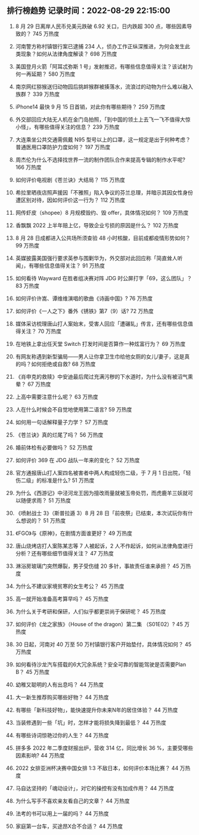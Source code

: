 
## 排行榜趋势 记录时间：2022-08-29 22:15:00
  
  1. 8 月 29 日离岸人民币兑美元跌破 6.92 关口，日内跌超 300 点，哪些因素导致的？ 745 万热度
    
  2. 河南警方称村镇银行案已逮捕 234 人，侦办工作正纵深推进，为何会发生此类现象？如何从法律角度解读？ 698 万热度
    
  3. 美国登月火箭「阿耳忒弥斯 1 号」发射推迟，有哪些信息值得关注？该试射为何一再延期？ 580 万热度
    
  4. 南京网红猕猴送归动物园后挑衅猴群被揍落水，流浪过的动物为什么难以融入族群？ 339 万热度
    
  5. iPhone14 最快 9 月 15 日首销，对此你有哪些期待？ 259 万热度
    
  6. 外交部回应大陆无人机在金门岛拍照，「到中国的领土上去飞一飞不值得大惊小怪」，有哪些值得关注的信息？ 239 万热度
    
  7. 大连乘坐公共交通需佩戴 N95 型号以上的口罩，这一规定是出于何种考虑？普通医用口罩防护力度如何？ 197 万热度
    
  8. 周杰伦为什么不选择找世界一流的制作团队合作来提高专辑的制作水平呢? 166 万热度
    
  9. 如何评价电视剧《苍兰诀》大结局？ 115 万热度
    
  10. 希拉里晒夜店照声援因「不雅照」陷入争议的芬兰总理，并暗示其因女性身份遭区别对待，因如何评价这一行为？ 112 万热度
    
  11. 网传虾皮（shopee）8 月规模毁约、毁 offer，具体情况如何？ 109 万热度
    
  12. 香飘飘 2022 上半年赔上亿，导致企业亏损的原因是什么？ 102 万热度
    
  13. 8 月 28 日成都进入公共场所须查验 48 小时核酸，目前成都疫情形势如何？ 99 万热度
    
  14. 英媒披露美国强行要求英参与围剿华为，外交部对此回应称「简直耸人听闻」，有哪些信息值得关注？ 91 万热度
    
  15. 如何看待 Wayward 在胜者组决赛对阵 JDG 时公屏打字「69，这么团队」？ 83 万热度
    
  16. 如何评价许嵩、谭维维演唱的歌曲《诗画中国》? 76 万热度
    
  17. 如何评价《一人之下》番外《锈铁》第7（9）话? 72 万热度
    
  18. 媒体采访梳理唐山打人案始末，受害人回应「遭碾轧」传言，还有哪些信息值得关注？ 70 万热度
    
  19. 在地铁上拿出任天堂 Switch 打发时间是否算作一种炫富行为？ 69 万热度
    
  20. 有网友称遇到新型骗局——男人让你拿卫生巾给他女厕的女儿/妻子，这是真的吗？如何拒绝或自救? 68 万热度
    
  21. 《肖申克的救赎》中安迪最后爬过充满污秽的下水道时，为什么没有被沼气熏晕？ 67 万热度
    
  22. 上高中需要注意什么呢？ 63 万热度
    
  23. 人在什么时候会不自觉地使用第二语言? 59 万热度
    
  24. 如何用一句话解释量子力学？ 57 万热度
    
  25. 《苍兰诀》真的烂尾了吗？ 56 万热度
    
  26. 婚前体检有必要做吗？ 52 万热度
    
  27. 如何评价 369 在 JDG 战队一年来的变化？ 52 万热度
    
  28. 官方通报唐山打人案四名被害者中两人构成轻伤二级，于 7 月 1 日出院，「轻伤二级」的标准是什么? 51 万热度
    
  29. 为什么《西游记》中泾河龙王因为擅改雨量就被玉帝处罚，而虎鹿羊三妖就可以随便求雨？ 51 万热度
    
  30. 《喷射战士 3》（斯普拉遁 3）8 月 28 日「前夜祭」已结束，本次试玩你有什么想说的？ 51 万热度
    
  31. 《FGO》与《原神》，在剧情方面谁更好？ 49 万热度
    
  32. 唐山烧烤店打人案陈某志等 7 人被起诉，2 人不作起诉，如何从法律角度进行分析？还有哪些细节值得关注？ 47 万热度
    
  33. 淋浴房玻璃门突然爆裂，男子受伤缝 20 多针，事故责任谁来承担？ 45 万热度
    
  34. 为什么不建议家境贫寒的女生考公？ 45 万热度
    
  35. 高一就开始准备高考算早吗？ 45 万热度
    
  36. 为什么关于考研和保研，人们似乎都更崇尚于保研呢？ 45 万热度
    
  37. 如何评价《龙之家族》（House of the dragon）第二集 （S01E02）? 45 万热度
    
  38. 30 日起，河南对 40 万至 50 万村镇银行客户开始垫付，具体情况如何？ 45 万热度
    
  39. 如何看待沙龙汽车搭载的6大冗余系统？安全可靠的智能驾驶是否需要Plan B？ 45 万热度
    
  40. 幼稚又聪明的人有出息吗？ 44 万热度
    
  41. 大一新生推荐购买哪些好物？ 44 万热度
    
  42. 有哪些「新科技好物」，能快速提升你未来N年的居住体验？ 44 万热度
    
  43. 当装修遇到一些「坑」时，怎样才能将损失降到最低？ 44 万热度
    
  44. 有哪些诗词惊艳过你的人生？ 44 万热度
    
  45. 拼多多 2022 年二季度财报出炉，营收 314 亿，同比增长 36 %，主要受哪些因素影响? 44 万热度
    
  46. 2022 女排亚洲杯决赛中国女排 1:3 不敌日本，如何评价本场比赛？ 44 万热度
    
  47. 马自达坚持的「魂动设计」，对它的操控有没有加成作用？ 44 万热度
    
  48. 为什么写手不喜欢亲友看自己的文章？ 44 万热度
    
  49. 法考的书可以用上一届的吗？ 44 万热度
    
  50. 家庭第一台车，买途昂X合不合适？ 44 万热度
    